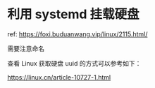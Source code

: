 # 利用 systemd 挂载硬盘

ref: https://foxi.buduanwang.vip/linux/2115.html/

需要注意命名

查看 Linux 获取硬盘 uuid 的方式可以参考如下：

https://linux.cn/article-10727-1.html
